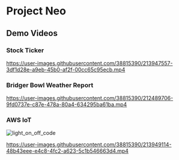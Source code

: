 # Project Neo

## Demo Videos

### Stock Ticker
https://user-images.githubusercontent.com/38815390/213947557-3df1d28e-a9eb-45b0-af2f-00cc65c95ecb.mp4

### Bridger Bowl Weather Report
https://user-images.githubusercontent.com/38815390/212489706-9fd0737e-c87e-478a-80a4-634295ba61ba.mp4

### AWS IoT

![light_on_off_code](https://user-images.githubusercontent.com/38815390/213949076-a0244fda-ea1f-49c8-8973-c2540d69b455.gif)

https://user-images.githubusercontent.com/38815390/213949114-48b43eee-e4c8-4fc2-a623-5c1b546663d4.mp4
